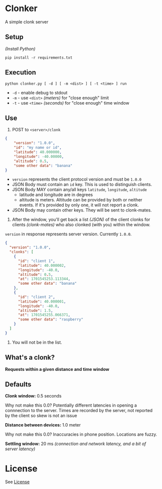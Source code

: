 # Clonker

A simple clonk server

## Setup

 *(Install Python)*

`pip install -r requirements.txt`

## Execution

`python clonker.py [ -d ] [ -m <dist> ] [ -t <time> ] run`

* `-d` - enable debug to stdout
* `-m` - use `<dist>` *(meters)* for "close enough" limit
* `-t` - use `<time>` *(seconds)* for "close enough" time window


## Use

1. POST to `<server>/clonk`

```json
{
    "version": "1.0.0",
    "id": "my name or id",
    "latitude": 40.000000,
    "longitude": -40.00000,
    "altitude": 0.5,
    "some other data": "banana"
}
```

* `version` represents the client protocol version and must be `1.0.0`
* JSON Body must contain an `id` key. This is used to distinguish clients.
* JSON Body MAY contain any/all keys `latitude`, `longitude`, `altitude`
  * latitude and longitude are in degrees
  * altitude is meters. Altitude can be provided by both or neither events. If it's provided by only one, it will not report a clonk.
* JSON Body may contain other keys. They will be sent to clonk-mates.


1. After the window, you'll get back a list *(JSON)* of the client clonks for clients *(clonk-mates)* who also clonked (with you) within the window.

`version` in response represents server version. Currently `1.0.0`.

```json
{
  "version": "1.0.0",
  "clonks": [
    {
      "id": "client 1",
      "latitude": 40.000002,
      "longitude": -40.0,
      "altitude": 0.5,
      "at": 1701545253.113344,
      "some other data": "banana"
    },
    {
      "id": "client 2",
      "latitude": 40.000001,
      "longitude": -40.0,
      "altitude": 1.5,
      "at": 1701545255.066371,
      "some other data": "raspberry"
    }
  ]
}
```

1. You will not be in the list.

## What's a clonk?

**Requests within a given distance and time window**

## Defaults

**Clonk window:** 0.5 seconds

Why not make this 0.0? Potentially different latencies in opening a connnection to the server. Times are recorded by the server, not reported by the client so skew is not an issue

**Distance between devices:** 1.0 meter

Why not make this 0.0? Inaccuracies in phone position. Locations are fuzzy.

**Settling window:** 20 ms
*(connection and network latency, and a bit of server latency)*

# License

See [License](LICENSE.md)
